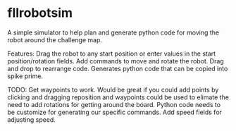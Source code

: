 # fllrobotsim
A simple simulator to help plan and generate python code for moving the robot around the challenge map.

Features:
  Drag the robot to any start position or enter values in the start position/rotation fields.
  Add commands to move and rotate the robot.
  Drag and drop to rearrange code.
  Generates python code that can be copied into spike prime.

TODO:
  Get waypoints to work. Would be great if you could add points by clicking and dragging reposition and waypoints could be used to elimate the need to add rotations for getting around the board.
  Python code needs to be customize for generating our specific commands.
  Add speed fields for adjusting speed.
  
  

